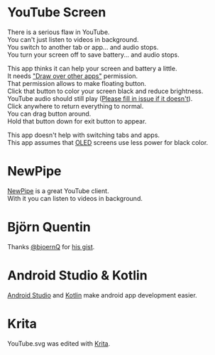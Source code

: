 # YouTube Screen

There is a serious flaw in YouTube.  
You can't just listen to videos in background.  
You switch to another tab or app... and audio stops.  
You turn your screen off to save battery... and audio stops.  

This app thinks it can help your screen and battery a little.  
It needs ["Draw over other apps"](https://developer.android.com/reference/android/Manifest.permission#SYSTEM_ALERT_WINDOW) permission.  
That permission allows to make floating button.  
Click that button to color your screen black and reduce brightness.  
YouTube audio should still play ([Please fill in issue if it doesn't](https://github.com/turuslan/android-youtube-screen/issues/new)).  
Click anywhere to return everything to normal.  
You can drag button around.  
Hold that button down for exit button to appear.  

This app doesn't help with switching tabs and apps.  
This app assumes that [OLED](https://en.wikipedia.org/wiki/OLED) screens use less power for black color.  

# NewPipe
[NewPipe](https://newpipe.net/) is a great YouTube client.  
With it you can listen to videos in background.  

# Björn Quentin
Thanks [@bjoernQ](https://github.com/bjoernQ) for [his gist](https://gist.github.com/bjoernQ/6975256).  

# Android Studio & Kotlin
[Android Studio](https://developer.android.com/studio) and [Kotlin](https://kotlinlang.org/) make android app development easier.  

# Krita
YouTube.svg was edited with [Krita](https://krita.org/).  
